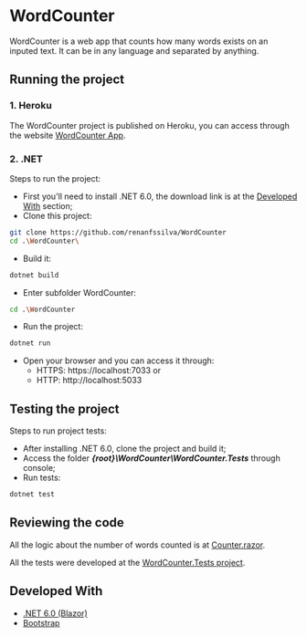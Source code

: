 # WordCounter
WordCounter is a web app that counts how many words exists on an inputed text.
It can be in any language and separated by anything.

## Running the project
### 1. Heroku
The WordCounter project is published on Heroku, you can access through the website [WordCounter App](https://word-counter-app-renan.herokuapp.com/).

### 2. .NET
Steps to run the project:
* First you'll need to install .NET 6.0, the download link is at the [Developed With](https://github.com/renanfssilva/WordCounter#developed-with) section;
* Clone this project:
```bash
git clone https://github.com/renanfssilva/WordCounter
cd .\WordCounter\
```
* Build it:
```bash
dotnet build
```
* Enter subfolder WordCounter:
```bash
cd .\WordCounter
```
* Run the project:
```bash
dotnet run
```
* Open your browser and you can access it through:
  * HTTPS: https://localhost:7033 or
  * HTTP: http://localhost:5033

## Testing the project
Steps to run project tests:
* After installing .NET 6.0, clone the project and build it;
* Access the folder **_{root}\WordCounter\WordCounter.Tests_** through console;
* Run tests:
```bash
dotnet test
```

## Reviewing the code
All the logic about the number of words counted is at [Counter.razor](https://github.com/renanfssilva/WordCounter/blob/main/WordCounter/Pages/Counter.razor).

All the tests were developed at the [WordCounter.Tests project](https://github.com/renanfssilva/WordCounter/tree/main/WordCounter.Tests).

## Developed With
* [.NET 6.0 (Blazor)](https://dotnet.microsoft.com/en-us/download)
* [Bootstrap](https://getbootstrap.com/)
